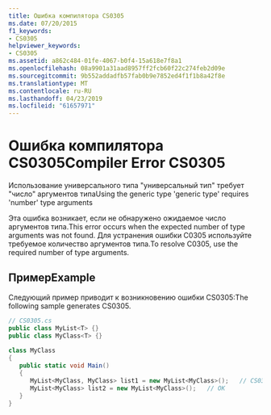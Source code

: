 ```yaml
---
title: Ошибка компилятора CS0305
ms.date: 07/20/2015
f1_keywords:
- CS0305
helpviewer_keywords:
- CS0305
ms.assetid: a862c484-01fe-4067-b0f4-15a618e7f8a1
ms.openlocfilehash: 08a9901a31aad8957ff2fcb60f22c274feb2d09e
ms.sourcegitcommit: 9b552addadfb57fab0b9e7852ed4f1f1b8a42f8e
ms.translationtype: MT
ms.contentlocale: ru-RU
ms.lasthandoff: 04/23/2019
ms.locfileid: "61657971"
---
```

# <a name="compiler-error-cs0305"></a><span data-ttu-id="62a00-102">Ошибка компилятора CS0305</span><span class="sxs-lookup"><span data-stu-id="62a00-102">Compiler Error CS0305</span></span>
<span data-ttu-id="62a00-103">Использование универсального типа "универсальный тип" требует "число" аргументов типа</span><span class="sxs-lookup"><span data-stu-id="62a00-103">Using the generic type 'generic type' requires 'number' type arguments</span></span>  
  
 <span data-ttu-id="62a00-104">Эта ошибка возникает, если не обнаружено ожидаемое число аргументов типа.</span><span class="sxs-lookup"><span data-stu-id="62a00-104">This error occurs when the expected number of type arguments was not found.</span></span> <span data-ttu-id="62a00-105">Для устранения ошибки C0305 используйте требуемое количество аргументов типа.</span><span class="sxs-lookup"><span data-stu-id="62a00-105">To resolve C0305, use the required number of type arguments.</span></span>  
  
## <a name="example"></a><span data-ttu-id="62a00-106">Пример</span><span class="sxs-lookup"><span data-stu-id="62a00-106">Example</span></span>  
 <span data-ttu-id="62a00-107">Следующий пример приводит к возникновению ошибки CS0305:</span><span class="sxs-lookup"><span data-stu-id="62a00-107">The following sample generates CS0305.</span></span>  
  
```csharp  
// CS0305.cs  
public class MyList<T> {}  
public class MyClass<T> {}  
  
class MyClass  
{  
   public static void Main()  
   {  
      MyList<MyClass, MyClass> list1 = new MyList<MyClass>();   // CS0305  
      MyList<MyClass> list2 = new MyList<MyClass>();   // OK  
   }  
}  
```
